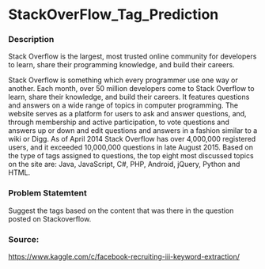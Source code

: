 # StackOverFlow_Tag_Prediction
### Description

Stack Overflow is the largest, most trusted online community for developers to learn, share their programming knowledge, and build their careers.

Stack Overflow is something which every programmer use one way or another. Each month, over 50 million developers come to Stack Overflow to learn, share their knowledge, and build their careers. It features questions and answers on a wide range of topics in computer programming. The website serves as a platform for users to ask and answer questions, and, through membership and active participation, to vote questions and answers up or down and edit questions and answers in a fashion similar to a wiki or Digg. As of April 2014 Stack Overflow has over 4,000,000 registered users, and it exceeded 10,000,000 questions in late August 2015. Based on the type of tags assigned to questions, the top eight most discussed topics on the site are: Java, JavaScript, C#, PHP, Android, jQuery, Python and HTML.
### Problem Statemtent

Suggest the tags based on the content that was there in the question posted on Stackoverflow.

### Source:
https://www.kaggle.com/c/facebook-recruiting-iii-keyword-extraction/
